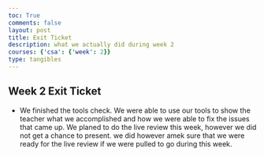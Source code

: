 ```yaml
---
toc: True
comments: false
layout: post
title: Exit Ticket
description: what we actually did during week 2
courses: {'csa': {'week': 2}}
type: tangibles
---
```


## Week 2 Exit Ticket
- We finished the tools check. We were able to use our tools to show the teacher what we accomplished and how we were able to fix the issues that came up. We planed to do the live review this week, however we did not get a chance to present. we did however amek sure that we were ready for the live review if we were pulled to go during this week.